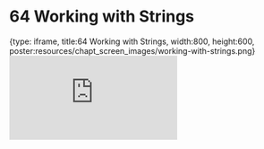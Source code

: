 # 64 Working with Strings
 
{type: iframe, title:64 Working with Strings, width:800, height:600, poster:resources/chapt_screen_images/working-with-strings.png}
![](https://datatrail-jhu.github.io/DataTrail/no_toc/working-with-strings.html)
 

 

